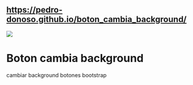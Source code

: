 ## https://pedro-donoso.github.io/boton_cambia_background/

![](https://user-images.githubusercontent.com/68760595/128277878-07f26862-e952-4d2b-9d67-fc6f94d7d1d0.PNG)

# Boton cambia background

cambiar background botones bootstrap
